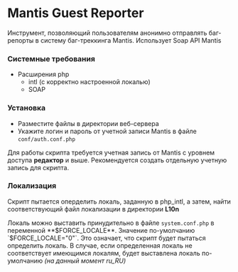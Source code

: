 # Mantis Guest Reporter
Инструмент, позволяющий пользователям анонимно отправлять баг-репорты в систему баг-треккинга Mantis.
Использует Soap API Mantis

### Системные требования
 * Расширения php
   * intl (с корректно настроенной локалью)
   * SOAP

### Установка
 * Разместите файлы в директории веб-сервера
 * Укажите логин и пароль от учетной записи Mantis в файле `conf/auth.conf.php`

 Для работы скрипта требуется учетная запись от Mantis с уровнем доступа **редактор** и выше.
 Рекомендуется создать отдельную учетную запись для скрипта.

### Локализация
Скрипт пытается оперделить локаль, заданную в php_intl, а затем, найти соответствующий файл локализации в директории **L10n**

Локаль можно выставить принудительно в файле `system.conf.php` в переменной **$FORCE_LOCALE**.
Значение по-умолчанию `$FORCE_LOCALE="0"`. Это означает, что скрипт будет пытаться определить локаль.
В случае, если определенная локаль не соответствует имеющимся локалям, будет выставлена локаль по-умолчанию *(на данный момент ru_RU)*
